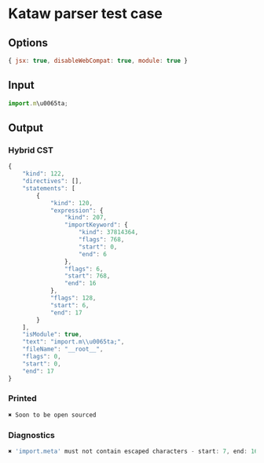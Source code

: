 # Kataw parser test case

## Options

`````js
{ jsx: true, disableWebCompat: true, module: true }
`````

## Input

`````js
import.m\u0065ta;
`````

## Output

### Hybrid CST

```javascript
{
    "kind": 122,
    "directives": [],
    "statements": [
        {
            "kind": 120,
            "expression": {
                "kind": 207,
                "importKeyword": {
                    "kind": 37814364,
                    "flags": 768,
                    "start": 0,
                    "end": 6
                },
                "flags": 6,
                "start": 768,
                "end": 16
            },
            "flags": 128,
            "start": 6,
            "end": 17
        }
    ],
    "isModule": true,
    "text": "import.m\\u0065ta;",
    "fileName": "__root__",
    "flags": 0,
    "start": 0,
    "end": 17
}
```

### Printed

```javascript
✖ Soon to be open sourced
```

### Diagnostics

```javascript
✖ 'import.meta' must not contain escaped characters - start: 7, end: 16

```


